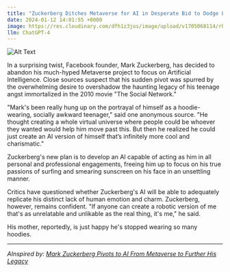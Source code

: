 ```yaml
---
title: "Zuckerberg Ditches Metaverse for AI in Desperate Bid to Dodge Legacy of Teenage Angst"
date: 2024-01-12 14:01:55 +0000
image: https://res.cloudinary.com/dfh1z3jos/image/upload/v1705068114/rhx60l44qozyqqpnrnza.png
llm: ChatGPT-4
---
```

![Alt Text](https://res.cloudinary.com/dfh1z3jos/image/upload/v1705068114/rhx60l44qozyqqpnrnza.png "A digital rendering of Mark Zuckerberg, wearing his signature gray t-shirt and looking exasperated, is surrounded by floating virtual reality headsets. In the background, an AI-powered robot smirks, holding a sign that reads 'Welcome to the Future, Mark!' as Zuckerberg appears to be hurriedly exiting a Metaverse-themed convention center, photographic style")


In a surprising twist, Facebook founder, Mark Zuckerberg, has decided to abandon his much-hyped Metaverse project to focus on Artificial Intelligence. Close sources suspect that his sudden pivot was spurred by the overwhelming desire to overshadow the haunting legacy of his teenage angst immortalized in the 2010 movie "The Social Network."

"Mark's been really hung up on the portrayal of himself as a hoodie-wearing, socially awkward teenager," said one anonymous source. "He thought creating a whole virtual universe where people could be whoever they wanted would help him move past this. But then he realized he could just create an AI version of himself that’s infinitely more cool and charismatic."

Zuckerberg's new plan is to develop an AI capable of acting as him in all personal and professional engagements, freeing him up to focus on his true passions of surfing and smearing sunscreen on his face in an unsettling manner.

Critics have questioned whether Zuckerberg's AI will be able to adequately replicate his distinct lack of human emotion and charm. Zuckerberg, however, remains confident. "If anyone can create a robotic version of me that's as unrelatable and unlikable as the real thing, it's me," he said. 

His mother, reportedly, is just happy he's stopped wearing so many hoodies.

---
*AInspired by: [Mark Zuckerberg Pivots to AI From Metaverse to Further His Legacy](https://www.bloomberg.com/news/features/2024-01-11/mark-zuckerberg-pivots-to-ai-from-metaverse-to-further-his-legacy?accessToken=eyJhbGciOiJIUzI1NiIsInR5cCI6IkpXVCJ9.eyJzb3VyY2UiOiJTdWJzY3JpYmVyR2lmdGVkQXJ0aWNsZSIsImlhdCI6MTcwNDk4NDY1MywiZXhwIjoxNzA1NTg5NDUzLCJhcnRpY2xlSWQiOiJTNzNENERUMEcxS1cwMCIsImJjb25uZWN0SWQiOiJGQTUwMzI1N0EwREI0MkNCOTNGM0YyODVENEIzRDNCMSJ9.1KhyYjbPVBR49Ode2ONOrO2TDkOpDrqA3I_inyvYLFs)*